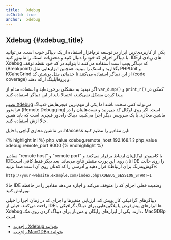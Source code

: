 ```yaml
---
title:   Xdebug
isChild: true
anchor:  xdebug
---
```


## Xdebug {#xdebug_title}

یکی از کاربردی‌ترین ابزار در توسعه نرم‌افزار استفاده از یک دیباگر خوب است. می‌توانید با دیباگر اجرای کد خود را دنبال کنید
و محتویات استک را مانیتور کنید. IDEهای زیادی از Xdebug که دیباگر پچپ است استفاده می‌کنند تا بتوانید در کد خود نقطه توقف (Breakpoint) 
بگذارید و استک را ببینید. همچنین ابزارهایی مثل PHPUnit و KCaheGrind از این دیباگر استفاده می‌کنند تا خدماتی مثل پوشش کد (code coverage) 
و پروفایلینگ ارائه دهند.

اگر دیدید به مشکلی برخورده‌اید و استفاده مدام از `var_dump()` و `print_r()` کمکی در پیدا کردن مشکل نمی‌کنند، احتمالا
باید از این دیباگر استفاده کنید.

[نصب Xdebug][xdebug-install] می‌تواند کمی سخت باشد اما یکی از مهم‌ترین فیچرهایش «دیباگ راه‌دور« (Remote Debugging) است.
اگر روی لوکال کد می‌زنید و تست‌هایتان را در ماشین مجازی یا یک سرویس دیگر اجرا می‌کنید، دیباگ راه‌دور فیچری است که باید
همین حالا ازش استفاده کنید.

در ماشین مجازی آپاچی یا فایل .htaccess این مقادیر را تنظیم کنید:

{% highlight ini %}
php_value xdebug.remote_host 192.168.?.?
php_value xdebug.remote_port 9000
{% endhighlight %}

مقادیر "remote host" و "remote port" با کامپیوتر لوکال‌تان ارتباط برقرار می‌کنند و IDEتان روی این پورت منتظر نتایج می‌ماند.
بعد دیگر فقط کافی است IDE را روی حالت «گوش‌به‌زنگ برای ارتباط» قرار دهید و آدرسی را که کدتان روی آن است صدا بزنید:

    http://your-website.example.com/index.php?XDEBUG_SESSION_START=1

حالا IDE وضعیت فعلی اجرای کد را متوقف می‌کند و اجازه می‌دهد مقادیر را در حافظه ویرایش کنید.

دیباگرهای گرافیکی کار پویش کد، ارزیابی متغیرها و اجرای کد در زمان اجرا را خیلی راحت می‌کنند. خیلی از IDEها ابزارهای 
پیش‌فرض یا پلاگین‌هایی برای دیباگ گرافیکی با Xdebug دارند. یکی از ابزارهای رایگان و متن‌باز برای دیباگ کردن روی مک، MacGDBp است.

 * [راجع به Xdebug بخوانید][xdebug-docs]
 * [راجع به MacGDBp بخوانید][macgdbp-install]


[xdebug-install]: https://xdebug.org/docs/install
[xdebug-docs]: https://xdebug.org/docs/
[macgdbp-install]: https://www.bluestatic.org/software/macgdbp/
